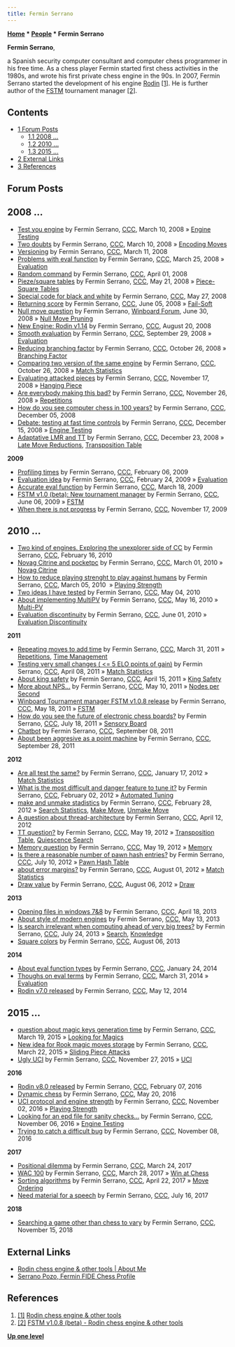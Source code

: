 ```yaml
---
title: Fermin Serrano
---
```

**[Home](Home "Home") * [People](People "People") * Fermin Serrano**

**Fermin Serrano**,

a Spanish security computer consultant and computer chess programmer in his free time.
As a chess player Fermin started first chess activities in the 1980s, and wrote his first private chess engine in the 90s.
In 2007, Fermin Serrano started the development of his engine [Rodin](Rodin "Rodin") <a id="cite-note-1" href="#cite-ref-1">[1]</a>.
He is further author of the [FSTM](index.php?title=FSTM&action=edit&redlink=1 "FSTM (page does not exist)") tournament manager <a id="cite-note-2" href="#cite-ref-2">[2]</a>.

## Contents

- [1 Forum Posts](#forum-posts)
  - [1.1 2008 ...](#2008-...)
  - [1.2 2010 ...](#2010-...)
  - [1.3 2015 ...](#2015-...)
- [2 External Links](#external-links)
- [3 References](#references)

## Forum Posts

## 2008 ...

- [Test you engine](http://www.talkchess.com/forum3/viewtopic.php?f=7&t=20082) by Fermin Serrano, [CCC](CCC "CCC"), March 10, 2008 » [Engine Testing](Engine_Testing "Engine Testing")
- [Two doubts](http://www.talkchess.com/forum3/viewtopic.php?f=7&t=20092) by Fermin Serrano, [CCC](CCC "CCC"), March 10, 2008 » [Encoding Moves](Encoding_Moves "Encoding Moves")
- [Versioning](http://www.talkchess.com/forum3/viewtopic.php?f=7&t=20111) by Fermin Serrano, [CCC](CCC "CCC"), March 11, 2008
- [Problems with eval function](http://www.talkchess.com/forum3/viewtopic.php?f=7&t=20340) by Fermin Serrano, [CCC](CCC "CCC"), March 25, 2008 » [Evaluation](Evaluation "Evaluation")
- [Random command](http://www.talkchess.com/forum3/viewtopic.php?f=7&t=20464) by Fermin Serrano, [CCC](CCC "CCC"), April 01, 2008
- [Pieze/square tables](http://www.talkchess.com/forum3/viewtopic.php?f=7&t=21281) by Fermin Serrano, [CCC](CCC "CCC"), May 21, 2008 » [Piece-Square Tables](Piece-Square_Tables "Piece-Square Tables")
- [Special code for black and white](http://www.talkchess.com/forum3/viewtopic.php?f=7&t=21391) by Fermin Serrano, [CCC](CCC "CCC"), May 27, 2008
- [Returning score](http://www.talkchess.com/forum3/viewtopic.php?f=7&t=21627) by Fermin Serrano, [CCC](CCC "CCC"), June 05, 2008 » [Fail-Soft](Fail-Soft "Fail-Soft")
- [Null move question](http://www.open-aurec.com/wbforum/viewtopic.php?f=4&t=49310) by Fermin Serrano, [Winboard Forum](Computer_Chess_Forums "Computer Chess Forums"), June 30, 2008 » [Null Move Pruning](Null_Move_Pruning "Null Move Pruning")
- [New Engine: Rodin v1.14](http://www.talkchess.com/forum3/viewtopic.php?f=2&t=23126) by Fermin Serrano, [CCC](CCC "CCC"), August 20, 2008
- [Smooth evaluation](http://www.talkchess.com/forum3/viewtopic.php?f=7&t=24052) by Fermin Serrano, [CCC](CCC "CCC"), September 29, 2008 » [Evaluation](Evaluation "Evaluation")
- [Reducing branching factor](http://www.talkchess.com/forum3/viewtopic.php?f=7&t=24535) by Fermin Serrano, [CCC](CCC "CCC"), October 26, 2008 » [Branching Factor](Branching_Factor "Branching Factor")
- [Comparing two version of the same engine](http://www.talkchess.com/forum3/viewtopic.php?f=2&t=24590) by Fermin Serrano, [CCC](CCC "CCC"), October 26, 2008 » [Match Statistics](Match_Statistics "Match Statistics")
- [Evaluating attacked pieces](http://www.talkchess.com/forum3/viewtopic.php?f=7&t=24933) by Fermin Serrano, [CCC](CCC "CCC"), November 17, 2008 » [Hanging Piece](Hanging_Piece "Hanging Piece")
- [Are everybody making this bad?](http://www.talkchess.com/forum3/viewtopic.php?f=7&t=25075) by Fermin Serrano, [CCC](CCC "CCC"), November 26, 2008 » [Repetitions](Repetitions "Repetitions")
- [How do you see computer chess in 100 years?](http://www.talkchess.com/forum3/viewtopic.php?f=2&t=25268) by Fermin Serrano, [CCC](CCC "CCC"), December 05, 2008
- [Debate: testing at fast time controls](http://www.talkchess.com/forum3/viewtopic.php?f=2&t=25461) by Fermin Serrano, [CCC](CCC "CCC"), December 15, 2008 » [Engine Testing](Engine_Testing "Engine Testing")
- [Adaptative LMR and TT](http://www.talkchess.com/forum3/viewtopic.php?f=7&t=25599) by Fermin Serrano, [CCC](CCC "CCC"), December 23, 2008 » [Late Move Reductions](Late_Move_Reductions "Late Move Reductions"), [Transposition Table](Transposition_Table "Transposition Table")

**2009**

- [Profiling times](http://www.talkchess.com/forum3/viewtopic.php?f=7&t=26422) by Fermin Serrano, [CCC](CCC "CCC"), February 06, 2009
- [Evaluation idea](http://www.talkchess.com/forum3/viewtopic.php?f=7&t=26700) by Fermin Serrano, [CCC](CCC "CCC"), February 24, 2009 » [Evaluation](Evaluation "Evaluation")
- [Accurate eval function](http://www.talkchess.com/forum3/viewtopic.php?f=7&t=27055) by Fermin Serrano, [CCC](CCC "CCC"), March 18, 2009
- [FSTM v1.0 (beta): New tournament manager](http://www.talkchess.com/forum3/viewtopic.php?f=2&t=28276) by Fermin Serrano, [CCC](CCC "CCC"), June 06, 2009 » [FSTM](index.php?title=FSTM&action=edit&redlink=1 "FSTM (page does not exist)")
- [When there is not progress](http://www.talkchess.com/forum3/viewtopic.php?f=7&t=30656) by Fermin Serrano, [CCC](CCC "CCC"), November 17, 2009

## 2010 ...

- [Two kind of engines. Exploring the unexplorer side of CC](http://www.talkchess.com/forum3/viewtopic.php?f=2&t=32659) by Fermin Serrano, [CCC](CCC "CCC"), February 16, 2010
- [Novag Citrine and pocketpc](http://www.talkchess.com/forum3/viewtopic.php?f=2&t=32975) by Fermin Serrano, [CCC](CCC "CCC"), March 01, 2010 » [Novag Citrine](Novag_Citrine "Novag Citrine")
- [How to reduce playing strenght to play against humans](http://www.talkchess.com/forum3/viewtopic.php?f=7&t=33089) by Fermin Serrano, [CCC](CCC "CCC"), March 05, 2010  » [Playing Strength](Playing_Strength "Playing Strength")
- [Two ideas I have tested](http://www.talkchess.com/forum3/viewtopic.php?f=7&t=34141) by Fermin Serrano, [CCC](CCC "CCC"), May 04, 2010
- [About implementing MultiPV](http://www.talkchess.com/forum3/viewtopic.php?f=7&t=34340) by Fermin Serrano, [CCC](CCC "CCC"), May 16, 2010 » [Multi-PV](Principal_Variation#MultiPV "Principal Variation")
- [Evaluation discontinuity](http://www.talkchess.com/forum/viewtopic.php?t=34637) by Fermin Serrano, [CCC](CCC "CCC"), June 01, 2010 » [Evaluation Discontinuity](Evaluation_Discontinuity "Evaluation Discontinuity")

**2011**

- [Repeating moves to add time](http://www.talkchess.com/forum3/viewtopic.php?f=7&t=38608) by Fermin Serrano, [CCC](CCC "CCC"), March 31, 2011 » [Repetitions](Repetitions "Repetitions"), [Time Management](Time_Management "Time Management")
- [Testing very small changes ( \<= 5 ELO points of gain)](http://www.talkchess.com/forum3/viewtopic.php?f=7&t=38698) by Fermin Serrano, [CCC](CCC "CCC"), April 08, 2011 » [Match Statistics](Match_Statistics "Match Statistics")
- [About king safety](http://www.talkchess.com/forum3/viewtopic.php?f=7&t=38756) by Fermin Serrano, [CCC](CCC "CCC"), April 15, 2011 » [King Safety](King_Safety "King Safety")
- [More about NPS...](http://www.talkchess.com/forum3/viewtopic.php?f=7&t=39028) by Fermin Serrano, [CCC](CCC "CCC"), May 10, 2011 » [Nodes per Second](Nodes_per_Second "Nodes per Second")
- [Winboard Tournament manager FSTM v1.0.8 release](http://www.talkchess.com/forum3/viewtopic.php?f=2&t=39106) by Fermin Serrano, [CCC](CCC "CCC"), May 18, 2011 » [FSTM](index.php?title=FSTM&action=edit&redlink=1 "FSTM (page does not exist)")
- [How do you see the future of electronic chess boards?](http://www.talkchess.com/forum3/viewtopic.php?f=2&t=39767) by Fermin Serrano, [CCC](CCC "CCC"), July 18, 2011 » [Sensory Board](Sensory_Board "Sensory Board")
- [Chatbot](http://www.talkchess.com/forum3/viewtopic.php?f=2&t=40323) by Fermin Serrano, [CCC](CCC "CCC"), September 08, 2011
- [About been aggresive as a point machine](http://www.talkchess.com/forum3/viewtopic.php?f=7&t=40552) by Fermin Serrano, [CCC](CCC "CCC"), September 28, 2011

**2012**

- [Are all test the same?](http://www.talkchess.com/forum3/viewtopic.php?f=7&t=42032) by Fermin Serrano, [CCC](CCC "CCC"), January 17, 2012 » [Match Statistics](Match_Statistics "Match Statistics")
- [What is the most difficult and danger feature to tune it?](http://www.talkchess.com/forum3/viewtopic.php?f=7&t=42283) by Fermin Serrano, [CCC](CCC "CCC"), February 02, 2012 » [Automated Tuning](Automated_Tuning "Automated Tuning")
- [make and unmake stadistics](http://www.talkchess.com/forum3/viewtopic.php?f=7&t=42665) by Fermin Serrano, [CCC](CCC "CCC"), February 28, 2012 » [Search Statistics](Search_Statistics "Search Statistics"), [Make Move](Make_Move "Make Move"), [Unmake Move](Unmake_Move "Unmake Move")
- [A question about thread-architecture](http://www.talkchess.com/forum3/viewtopic.php?f=7&t=43274) by Fermin Serrano, [CCC](CCC "CCC"), April 12, 2012
- [TT question?](http://www.talkchess.com/forum3/viewtopic.php?f=7&t=43769) by Fermin Serrano, [CCC](CCC "CCC"), May 19, 2012 » [Transposition Table](Transposition_Table "Transposition Table"), [Quiescence Search](Quiescence_Search "Quiescence Search")
- [Memory question](http://www.talkchess.com/forum3/viewtopic.php?f=7&t=43770) by Fermin Serrano, [CCC](CCC "CCC"), May 19, 2012 » [Memory](Memory "Memory")
- [Is there a reasonable number of pawn hash entries?](http://www.talkchess.com/forum3/viewtopic.php?f=7&t=44369) by Fermin Serrano, [CCC](CCC "CCC"), July 10, 2012 » [Pawn Hash Table](Pawn_Hash_Table "Pawn Hash Table")
- [about error margins?](http://www.talkchess.com/forum3/viewtopic.php?f=7&t=44657) by Fermin Serrano, [CCC](CCC "CCC"), August 01, 2012 » [Match Statistics](Match_Statistics "Match Statistics")
- [Draw value](http://www.talkchess.com/forum3/viewtopic.php?f=7&t=44702) by Fermin Serrano, [CCC](CCC "CCC"), August 06, 2012 » [Draw](Draw "Draw")

**2013**

- [Opening files in windows 7&8](http://www.talkchess.com/forum3/viewtopic.php?f=7&t=47805) by Fermin Serrano, [CCC](CCC "CCC"), April 18, 2013
- [About style of modern engines](http://www.talkchess.com/forum3/viewtopic.php?f=2&t=47987) by Fermin Serrano, [CCC](CCC "CCC"), May 13, 2013
- [Is search irrelevant when computing ahead of very big trees?](http://www.talkchess.com/forum/viewtopic.php?t=48743) by Fermin Serrano, [CCC](CCC "CCC"), July 24, 2013 » [Search](Search "Search"), [Knowledge](Knowledge "Knowledge")
- [Square colors](http://www.talkchess.com/forum3/viewtopic.php?f=2&t=48857) by Fermin Serrano, [CCC](CCC "CCC"), August 06, 2013

**2014**

- [About eval function types](http://www.talkchess.com/forum3/viewtopic.php?f=7&t=51030) by Fermin Serrano, [CCC](CCC "CCC"), January 24, 2014
- [Thoughs on eval terms](http://www.talkchess.com/forum/viewtopic.php?t=51811) by Fermin Serrano, [CCC](CCC "CCC"), March 31, 2014 » [Evaluation](Evaluation "Evaluation")
- [Rodin v7.0 released](http://www.talkchess.com/forum3/viewtopic.php?f=2&t=52302) by Fermin Serrano, [CCC](CCC "CCC"), May 12, 2014

## 2015 ...

- [question about magic keys generation time](http://www.talkchess.com/forum3/viewtopic.php?f=7&t=55712) by Fermin Serrano, [CCC](CCC "CCC"), March 19, 2015 » [Looking for Magics](Looking_for_Magics "Looking for Magics")
- [New idea for Rook magic moves storage](http://www.talkchess.com/forum3/viewtopic.php?f=7&t=55739) by Fermin Serrano, [CCC](CCC "CCC"), March 22, 2015 » [Sliding Piece Attacks](Sliding_Piece_Attacks "Sliding Piece Attacks")
- [Ugly UCI](http://www.talkchess.com/forum3/viewtopic.php?f=7&t=58392) by Fermin Serrano, [CCC](CCC "CCC"), November 27, 2015 » [UCI](UCI "UCI")

**2016**

- [Rodin v8.0 released](http://www.talkchess.com/forum3/viewtopic.php?f=2&t=59177) by Fermin Serrano, [CCC](CCC "CCC"), February 07, 2016
- [Dynamic chess](http://www.talkchess.com/forum3/viewtopic.php?f=7&t=60227) by Fermin Serrano, [CCC](CCC "CCC"), May 20, 2016
- [UCI protocol and engine strength](http://www.talkchess.com/forum3/viewtopic.php?f=7&t=61935) by Fermin Serrano, [CCC](CCC "CCC"), November 02, 2016 » [Playing Strength](Playing_Strength "Playing Strength")
- [Looking for an epd file for sanity checks...](http://www.talkchess.com/forum3/viewtopic.php?f=2&t=61991) by Fermin Serrano, [CCC](CCC "CCC"), November 06, 2016 » [Engine Testing](Engine_Testing "Engine Testing")
- [Trying to catch a difficult bug](http://www.talkchess.com/forum3/viewtopic.php?f=7&t=62026) by Fermin Serrano, [CCC](CCC "CCC"), November 08, 2016

**2017**

- [Positional dilemma](http://www.talkchess.com/forum3/viewtopic.php?f=7&t=63548) by Fermin Serrano, [CCC](CCC "CCC"), March 24, 2017
- [WAC 100](http://www.talkchess.com/forum3/viewtopic.php?f=7&t=63577) by Fermin Serrano, [CCC](CCC "CCC"), March 28, 2017 » [Win at Chess](Win_at_Chess "Win at Chess")
- [Sorting algorithms](http://www.talkchess.com/forum3/viewtopic.php?f=7&t=63790) by Fermin Serrano, [CCC](CCC "CCC"), April 22, 2017 » [Move Ordering](Move_Ordering "Move Ordering")
- [Need material for a speech](http://www.talkchess.com/forum3/viewtopic.php?f=2&t=64620) by Fermin Serrano, [CCC](CCC "CCC"), July 16, 2017

**2018**

- [Searching a game other than chess to vary](http://www.talkchess.com/forum3/viewtopic.php?f=11&t=68945) by Fermin Serrano, [CCC](CCC "CCC"), November 15, 2018

## External Links

- [Rodin chess engine & other tools | About Me](https://sites.google.com/site/clonfsp/)
- [Serrano Pozo, Fermin FIDE Chess Profile](https://ratings.fide.com/card.phtml?event=22202854)

## References

1. <a id="cite-ref-1" href="#cite-note-1">[1]</a> [Rodin chess engine & other tools](https://sites.google.com/site/clonfsp/)
1. <a id="cite-ref-2" href="#cite-note-2">[2]</a> [FSTM v1.0.8 (beta) - Rodin chess engine & other tools](https://sites.google.com/site/clonfsp/fstm)

**[Up one level](People "People")**

